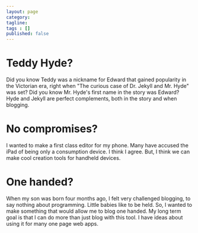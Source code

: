 ```yaml
---
layout: page
category: 
tagline: 
tags : [] 
published: false
---
```


# Teddy Hyde?

Did you know Teddy was a nickname for Edward that gained popularity in the Victorian era, right when "The curious case of Dr. Jekyll and Mr. Hyde" was set? Did you know Mr. Hyde's first name in the story was Edward? Hyde and Jekyll are perfect complements, both in the story and when blogging.

# No compromises?

I wanted to make a first class editor for my phone. Many have accused the iPad of being only a consumption device. I think I agree. But, I think we can make cool creation tools for handheld devices.

# One handed?

When my son was born four months ago, I felt very challenged blogging, to say nothing about programming. Little babies like to be held. So, I wanted to make something that would allow me to blog one handed. My long term goal is that I can do more than just blog with this tool. I have ideas about using it for many one page web apps.


